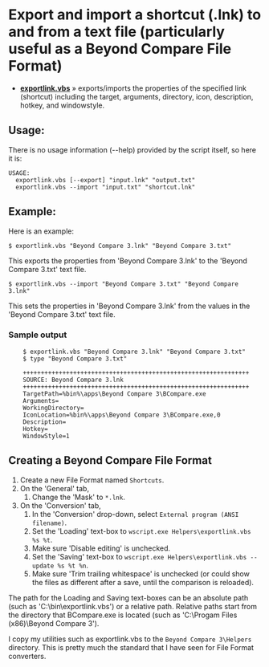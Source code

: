
# Export and import a shortcut (.lnk) to and from a text file (particularly useful as a Beyond Compare File Format)

* [__exportlink.vbs__](https://github.com/kodybrown/dos/blob/master/exportlink.vbs) » exports/imports the properties of the specified link (shortcut) including the target, arguments, directory, icon, description, hotkey, and windowstyle.

## Usage:

There is no usage information (--help) provided by the script itself, so here it is:

    USAGE:
      exportlink.vbs [--export] "input.lnk" "output.txt"
      exportlink.vbs --import "input.txt" "shortcut.lnk"

## Example:

Here is an example:

    $ exportlink.vbs "Beyond Compare 3.lnk" "Beyond Compare 3.txt"

This exports the properties from 'Beyond Compare 3.lnk' to the 'Beyond Compare 3.txt' text file.

    $ exportlink.vbs --import "Beyond Compare 3.txt" "Beyond Compare 3.lnk"

This sets the properties in 'Beyond Compare 3.lnk' from the values in the 'Beyond Compare 3.txt' text file.

### Sample output

```BatchFile
    $ exportlink.vbs "Beyond Compare 3.lnk" "Beyond Compare 3.txt"
    $ type "Beyond Compare 3.txt"

    +++++++++++++++++++++++++++++++++++++++++++++++++++++++++++++++
    SOURCE: Beyond Compare 3.lnk
    +++++++++++++++++++++++++++++++++++++++++++++++++++++++++++++++
    TargetPath=%bin%\apps\Beyond Compare 3\BCompare.exe
    Arguments=
    WorkingDirectory=
    IconLocation=%bin%\apps\Beyond Compare 3\BCompare.exe,0
    Description=
    Hotkey=
    WindowStyle=1
```

## Creating a Beyond Compare File Format

1. Create a new File Format named `Shortcuts`.
2. On the 'General' tab,
    1. Change the 'Mask' to `*.lnk`.
3. On the 'Conversion' tab,
    1. In the 'Conversion' drop-down, select `External program (ANSI filename)`.
    2. Set the 'Loading' text-box to `wscript.exe Helpers\exportlink.vbs %s %t`.
    3. Make sure 'Disable editing' is unchecked.
    4. Set the 'Saving' text-box to `wscript.exe Helpers\exportlink.vbs --update %s %t %n`.
    5. Make sure 'Trim trailing whitespace' is unchecked (or could show the files as different after a save, until the comparison is reloaded).

The path for the Loading and Saving text-boxes can be an absolute path (such as 'C:\bin\exportlink.vbs') or a relative path. Relative paths start from the directory that BCompare.exe is located (such as 'C:\Progam Files (x86)\Beyond Compare 3').

I copy my utilities such as exportlink.vbs to the `Beyond Compare 3\Helpers` directory. This is pretty much the standard that I have seen for File Format converters.
